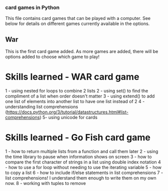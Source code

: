 ### card games in Python
This file contains card games that can be played with a computer. See below for details on different games currently available in the options.

## War
This is the first card game added. As more games are added, there will be options added to choose which game to play!


# Skills learned - WAR card game
1 - using nested for loops to combine 2 lists
2 - using set() to find the compliment of a list when order doesn't matter
3 - using extend() to add one list of elements into another list to have one list instead of 2
4 - understanding list comprehensions (https://docs.python.org/3/tutorial/datastructures.html#list-comprehensions)
5- using unicode for cards 

# Skills learned - Go Fish card game
1 - how to return multiple lists from a function and call them later
2 - using the time library to pause when information shows on screen
3 - how to compare the first character of strings in a list using double index notation
4 - how to use a for loop without needing to use the iterating variable
5 - how to copy a list 
6 - how to include if/else statements in list comprehensions
7 - list comprehensions! I understand them enough to write them on my own now.
8 - working with tuples to remove 